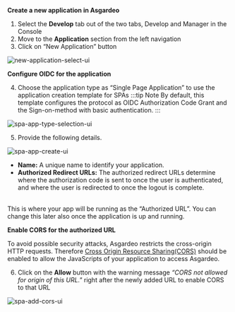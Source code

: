 **Create a new application in Asgardeo**

1. Select the **Develop** tab out of the two tabs, Develop and Manager in the Console
2. Move to the **Application** section from the left navigation
3. Click on “New Application” button 

<img :src="$withBase('/assets/img/guides/applications/newAppView.png')" alt="new-application-select-ui">

**Configure OIDC for the application**

4. Choose the application type as “Single Page Application” to use the application creation template for SPAs
:::tip Note
By default, this template configures the protocol as OIDC Authorization Code Grant and the Sign-on-method with basic authentication.
:::

<img :src="$withBase('/assets/img/guides/applications/spaAppType.png')" alt="spa-app-type-selection-ui">
   
5. Provide the following details.

<img :src="$withBase('/assets/img/guides/applications/spaAppCreate.png')" alt="spa-app-create-ui">

- **Name:** A unique name to identify your application.
- **Authorized Redirect URLs:** The authorized redirect URLs determine where the authorization code is sent to once the user is authenticated, and where the user is redirected to once the logout is complete. 
<br>
This is where your app will be running as the “Authorized URL”. You can change this later also once the application is up and running.

**Enable CORS for the authorized URL**

To avoid possible security attacks, Asgardeo restricts the cross-origin HTTP requests. Therefore [Cross Origin Resource Sharing(CORS)](TODO:link-to-concept) should be enabled to allow the JavaScripts of your application to access Asgardeo. 

6. Click on the **Allow** button with the warning message *“CORS not allowed for origin of this URL."* right after the newly added URL to enable CORS to that URL

<img :src="$withBase('/assets/img/guides/applications/addSpaCorsUi.png')" alt="spa-add-cors-ui">
